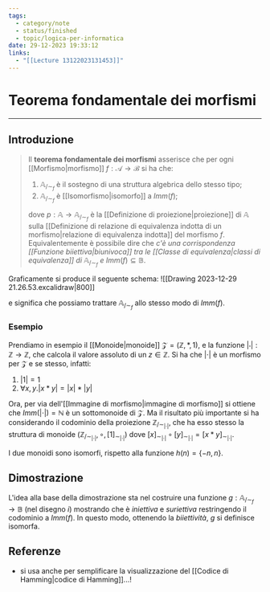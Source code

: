 ```yaml
---
tags:
  - category/note
  - status/finished
  - topic/logica-per-informatica
date: 29-12-2023 19:33:12
links:
  - "[[Lecture 13122023131453]]"
---
```

# Teorema fondamentale dei morfismi
---
## Introduzione
> Il **teorema fondamentale dei morfismi** asserisce che per ogni [[Morfismo|morfismo]] $f: \mathcal{A} \to \mathcal{B}$ si ha che:
> 1. $\mathbb{A}_{/\sim_{f}}$ è il sostegno di una struttura algebrica dello stesso tipo;
> 2. $\mathbb{A}_{/\sim_{f}}$ è [[Isomorfismo|isomorfo]] a $Imm(f)$;
> 
> dove $p: \mathbb{A} \to \mathbb{A}_{/\sim_{f}}$ è la [[Definizione di proiezione|proiezione]] di $\mathbb{A}$ sulla [[Definizione di relazione di equivalenza indotta di un morfismo|relazione di equivalenza indotta]] del morfismo $f$.
> Equivalentemente è possibile dire che _c'è una corrispondenza [[Funzione biiettiva|biunivoca]] tra le [[Classe di equivalenza|classi di equivalenza]] di_ $\mathbb{A}_{/\sim_{f}}$ _e_ $Imm(f) \subseteq \mathbb{B}$.

Graficamente si produce il seguente schema:
![[Drawing 2023-12-29 21.26.53.excalidraw|800]]

e significa che possiamo trattare $\mathbb{A}_{/\sim_{f}}$ allo stesso modo di $Imm(f)$.

### Esempio
Prendiamo in esempio il [[Monoide|monoide]] $\mathcal{Z} = (\mathbb{Z}, *, 1)$, e la funzione $|\cdot|: \mathbb{Z} \to \mathbb{Z}$, che calcola il valore assoluto di un $z \in \mathbb{Z}$. Si ha che $|\cdot|$ è un morfismo per $\mathcal{Z}$ e se stesso, infatti:
1. $|1| = 1$
2. $\forall x, y. |x * y| = |x| * |y|$

Ora, per via dell'[[Immagine di morfismo|immagine di morfismo]] si ottiene che $Imm(|\cdot|) = \mathbb{N}$ è un sottomonoide di $\mathcal{Z}$.
Ma il risultato più importante si ha considerando il codominio della proiezione $\mathbb{Z}_{/\sim_{|\cdot|}}$, che ha esso stesso la struttura di monoide $(\mathbb{Z}_{/\sim_{|\cdot|}}, \circ, [1]_{\sim_{|\cdot|}})$ dove $[x]_{\sim_{|\cdot|}} \circ [y]_{\sim_{|\cdot|}} = [x*y]_{\sim_{|\cdot|}}$.

I due monoidi sono isomorfi, rispetto alla funzione $h(n) = \{-n, n\}$.

## Dimostrazione
L'idea alla base della dimostrazione sta nel costruire una funzione $g: \mathbb{A}_{/\sim_{f}} \to \mathbb{B}$ (nel disegno $i$) mostrando che è _iniettiva_ e _suriettiva_ restringendo il codominio a $Imm(f)$. In questo modo, ottenendo la _biiettività_, $g$ si definisce isomorfa.

## Referenze
- si usa anche per semplificare la visualizzazione del [[Codice di Hamming|codice di Hamming]]...!